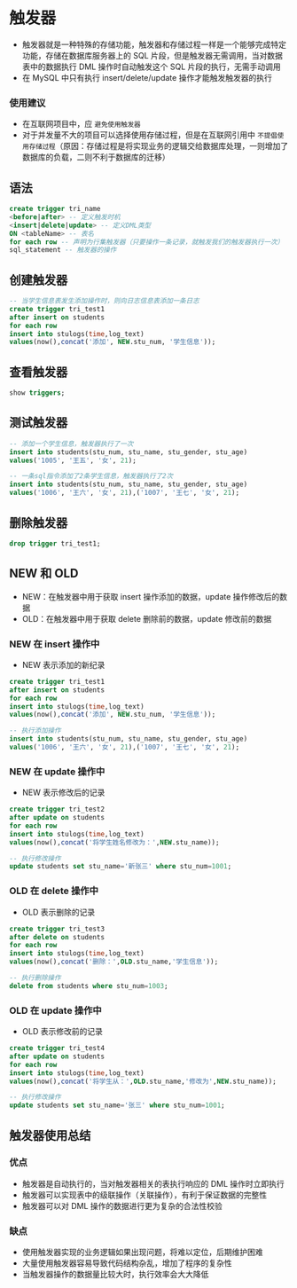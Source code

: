 # 触发器
- 触发器就是一种特殊的存储功能，触发器和存储过程一样是一个能够完成特定功能，存储在数据库服务器上的 SQL 片段，但是触发器无需调用，当对数据表中的数据执行 DML 操作时自动触发这个 SQL 片段的执行，无需手动调用
- 在 MySQL 中只有执行 insert/delete/update 操作才能触发触发器的执行

### 使用建议
- 在互联网项目中，应 `避免使用触发器`
- 对于并发量不大的项目可以选择使用存储过程，但是在互联网引用中 `不提倡使用存储过程`（原因：存储过程是将实现业务的逻辑交给数据库处理，一则增加了数据库的负载，二则不利于数据库的迁移）

## 语法
``` sql
create trigger tri_name
<before|after> -- 定义触发时机
<insert|delete|update> -- 定义DML类型
ON <tableName> -- 表名
for each row -- 声明为行集触发器（只要操作一条记录，就触发我们的触发器执行一次）
sql_statement -- 触发器的操作
```

## 创建触发器
``` sql
-- 当学生信息表发生添加操作时，则向日志信息表添加一条日志
create trigger tri_test1
after insert on students
for each row
insert into stulogs(time,log_text)
values(now(),concat('添加', NEW.stu_num, '学生信息'));
```

## 查看触发器
``` sql
show triggers;
```

## 测试触发器
``` sql
-- 添加一个学生信息，触发器执行了一次
insert into students(stu_num, stu_name, stu_gender, stu_age)
values('1005', '王五', '女', 21);

-- 一条sql指令添加了2条学生信息，触发器执行了2次
insert into students(stu_num, stu_name, stu_gender, stu_age)
values('1006', '王六', '女', 21),('1007', '王七', '女', 21);
```

## 删除触发器
``` sql
drop trigger tri_test1;
```

## NEW 和 OLD
- NEW：在触发器中用于获取 insert 操作添加的数据，update 操作修改后的数据
- OLD：在触发器中用于获取 delete 删除前的数据，update 修改前的数据

### NEW 在 insert 操作中
-  NEW 表示添加的新纪录
``` sql
create trigger tri_test1
after insert on students
for each row
insert into stulogs(time,log_text)
values(now(),concat('添加', NEW.stu_num, '学生信息'));

-- 执行添加操作
insert into students(stu_num, stu_name, stu_gender, stu_age)
values('1006', '王六', '女', 21),('1007', '王七', '女', 21);
```

### NEW 在 update 操作中
-  NEW 表示修改后的记录
``` sql
create trigger tri_test2
after update on students
for each row
insert into stulogs(time,log_text)
values(now(),concat('将学生姓名修改为：',NEW.stu_name));

-- 执行修改操作
update students set stu_name='新张三' where stu_num=1001;
```

### OLD 在 delete 操作中
-  OLD 表示删除的记录
``` sql
create trigger tri_test3
after delete on students
for each row
insert into stulogs(time,log_text)
values(now(),concat('删除：',OLD.stu_name,'学生信息'));

-- 执行删除操作
delete from students where stu_num=1003;
```

### OLD 在 update 操作中
-  OLD 表示修改前的记录
``` sql
create trigger tri_test4
after update on students
for each row
insert into stulogs(time,log_text)
values(now(),concat('将学生从：',OLD.stu_name,'修改为',NEW.stu_name));

-- 执行修改操作
update students set stu_name='张三' where stu_num=1001;
```

## 触发器使用总结

### 优点
- 触发器是自动执行的，当对触发器相关的表执行响应的 DML 操作时立即执行
- 触发器可以实现表中的级联操作（关联操作），有利于保证数据的完整性
- 触发器可以对 DML 操作的数据进行更为复杂的合法性校验

### 缺点
- 使用触发器实现的业务逻辑如果出现问题，将难以定位，后期维护困难
- 大量使用触发器容易导致代码结构杂乱，增加了程序的复杂性
- 当触发器操作的数据量比较大时，执行效率会大大降低
